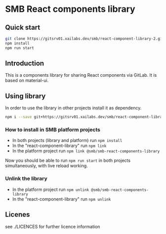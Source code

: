 # SMB React components library

## Quick start

```bash
git clone https://gitsrv01.xailabs.dev/smb/react-component-library-2.git
npm install
npm run start
```

## Introduction

This is a components library for sharing React components via GitLab. It is based on material-ui.

## Using library

In order to use the library in other projects install it as dependency.

```bash
npm i --save git+https://gitsrv01.xailabs.dev/smb/react-component-library-2.git
```

### How to install in SMB platform projects

- In both projects (library and platform) run `npm install`
- In the "react-component-library" run `npm link`
- In the platform project run `npm link @smb/smb-react-components-library`

Now you should be able to run `npm run start` in both projects simultaneously, with live reload working.

### Unlink the library

- In the platform project run `npm unlink @smb/smb-react-components-library`
- In the "react-component-library" run `npm unlink`

## Licenes 

see ./LICENCES for further licence information
